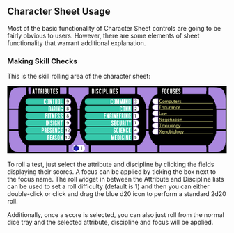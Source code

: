 ## Character Sheet Usage
Most of the basic functionality of Character Sheet controls are going to be fairly obvious to users. 
However, there are some elements of sheet functionality that warrant additional explanation.

### Making Skill Checks

This is the skill rolling area of the character sheet: 

![Skill Roll Pane](../images/charsheet_roll_pane.png)

To roll a test, just select the attribute and discipline by clicking the fields displaying their scores. A focus can be applied 
by ticking the box next to the focus name. The roll widget in between the Attribute and Discipline lists can be used to 
set a roll difficulty (default is 1) and then you can either double-click or click and drag the blue d20 icon to perform a standard 2d20 roll.

Additionally, once a score is selected, you can also just roll from the normal dice tray and the 
selected attribute, discipline and focus will be applied.